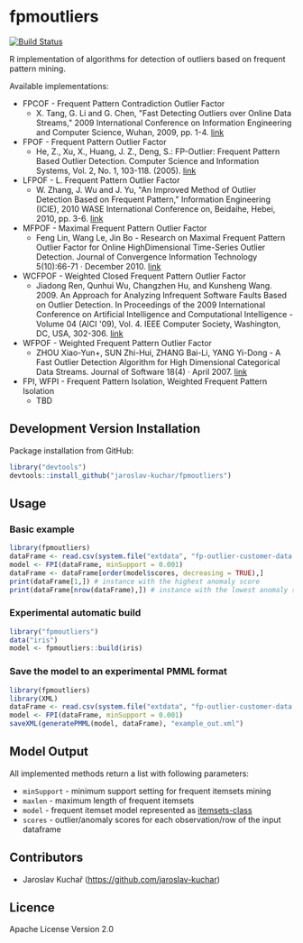 # fpmoutliers

[![Build Status](https://travis-ci.org/jaroslav-kuchar/fpmoutliers.svg?branch=master)](https://travis-ci.org/jaroslav-kuchar/fpmoutliers)

R implementation of algorithms for detection of outliers based on frequent pattern mining.

Available implementations:

- FPCOF - Frequent Pattern Contradiction Outlier Factor
  * X. Tang, G. Li and G. Chen, "Fast Detecting Outliers over Online Data Streams," 2009 International Conference on Information Engineering and Computer Science, Wuhan, 2009, pp. 1-4. [link](http://ieeexplore.ieee.org/abstract/document/5363123/)
- FPOF - Frequent Pattern Outlier Factor
  * He, Z., Xu, X., Huang, J. Z., Deng, S.: FP-Outlier: Frequent Pattern Based Outlier Detection. Computer Science and Information Systems, Vol. 2, No. 1, 103-118. (2005). [link](http://www.comsis.org/archive.php?show=pprnnn-2106)
- LFPOF - L. Frequent Pattern Outlier Factor
  * W. Zhang, J. Wu and J. Yu, "An Improved Method of Outlier Detection Based on Frequent Pattern," Information Engineering (ICIE), 2010 WASE International Conference on, Beidaihe, Hebei, 2010, pp. 3-6. [link](http://ieeexplore.ieee.org/document/5571194/)
- MFPOF - Maximal Frequent Pattern Outlier Factor
  * Feng Lin, Wang Le, Jin Bo - Research on Maximal Frequent Pattern Outlier Factor for Online HighDimensional Time-Series Outlier Detection. Journal of Convergence Information Technology 5(10):66-71 · December 2010. [link](http://citeseerx.ist.psu.edu/viewdoc/summary?doi=10.1.1.592.2752)
- WCFPOF - Weighted Closed Frequent Pattern Outlier Factor
  * Jiadong Ren, Qunhui Wu, Changzhen Hu, and Kunsheng Wang. 2009. An Approach for Analyzing Infrequent Software Faults Based on Outlier Detection. In Proceedings of the 2009 International Conference on Artificial Intelligence and Computational Intelligence - Volume 04 (AICI '09), Vol. 4. IEEE Computer Society, Washington, DC, USA, 302-306. [link](http://dl.acm.org/citation.cfm?id=1723929)
- WFPOF - Weighted Frequent Pattern Outlier Factor
  * ZHOU Xiao-Yun+, SUN Zhi-Hui, ZHANG Bai-Li, YANG Yi-Dong - A Fast Outlier Detection Algorithm for High Dimensional Categorical Data Streams. Journal of Software 18(4) · April 2007. [link](http://en.cnki.com.cn/Article_en/CJFDTOTAL-RJXB200704015.htm)
- FPI, WFPI - Frequent Pattern Isolation, Weighted Frequent Pattern Isolation
  * TBD

## Development Version Installation

Package installation from GitHub:
```R
library("devtools")
devtools::install_github("jaroslav-kuchar/fpmoutliers")
```

## Usage

### Basic example

```R
library(fpmoutliers)
dataFrame <- read.csv(system.file("extdata", "fp-outlier-customer-data.csv", package = "fpmoutliers"))
model <- FPI(dataFrame, minSupport = 0.001)
dataFrame <- dataFrame[order(model$scores, decreasing = TRUE),]
print(dataFrame[1,]) # instance with the highest anomaly score
print(dataFrame[nrow(dataFrame),]) # instance with the lowest anomaly score
```

### Experimental automatic build
```R
library("fpmoutliers")
data("iris")
model <- fpmoutliers::build(iris)
```

### Save the model to an experimental PMML format

```R
library(fpmoutliers)
library(XML)
dataFrame <- read.csv(system.file("extdata", "fp-outlier-customer-data.csv", package = "fpmoutliers"))
model <- FPI(dataFrame, minSupport = 0.001)
saveXML(generatePMML(model, dataFrame), "example_out.xml")
```

## Model Output

All implemented methods return a list with following parameters:
- `minSupport` - minimum support setting for frequent itemsets mining
- `maxlen` - maximum length of frequent itemsets
- `model` - frequent itemset model represented as [itemsets-class](https://cran.r-project.org/web/packages/arules/arules.pdf)
- `scores` - outlier/anomaly scores for each observation/row of the input dataframe

## Contributors

- Jaroslav Kuchař (https://github.com/jaroslav-kuchar)

## Licence

Apache License Version 2.0

